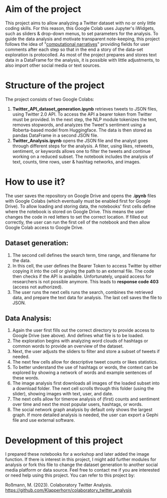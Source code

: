 # Aim of the project

This project aims to allow analyzing a Twitter dataset with no or only little coding skills. For this reason, this Google Colab uses Jupyter's iWidgets, such as sliders & drop-down menus, to set parameters for the analysis. To guide the data analysis and motivate transparent note-keeping, this project follows the idea of "[computational narratives](http://archive.ipython.org/JupyterGrantNarrative-2015.pdf "computational narratives")" providing fields for user comments after each step so that in the end a story of the data-set exploration is protocolled. As most of the project prepares and stores text data in a DataFrame for the analysis, it is possible with little adjustments, to also import other social media or text sources.

# Structure of the project

The project consists of two Google Colabs:

1.  **Twitter\_API\_dataset\_generation.ipynb** retrieves tweets to JSON files, using Twitter 2.0 API. To access the API a bearer token from Twitter must be provided. In the next step, the NLP module tokenizes the text, removes stopwords, and analyzes the Tweet's sentiment using a Roberta-based model from Huggingface. The data is then stored as pandas DataFrame in a second JSON file.
2.  **Twitter\_Analysis.ipynb** opens the JSON file and the analyst goes through different steps for the analysis. A filter, using likes, retweets, sentiment, or keywords allows one to filter the tweets and continue working on a reduced subset. The notebook includes the analysis of text, counts, time rows, user & hashtag networks, and images.

# How to use it?

The user saves the repository on Google Drive and opens the **.ipynb** files with Google Colabs (which eventually must be enabled first for Google Drive). To allow loading and storing data, the notebooks' first cells define where the notebook is stored on Google Drive. This means the user changes the code in red letters to set the correct location. If filled out correctly, the user can run the first cell of the notebook and then allow Google Colab access to Google Drive.

## Dataset generation:

1.  The second cell defines the search term, time range, and filename for the data. 
2.  In this cell, the user defines the Bearer Token to access Twitter by either copying it into the cell or giving the path to an external file. The code then checks if the API is available. Unfortunately, unpaid access for researchers is not possible anymore. This leads to **response code 403** (access not authorized).
3.  The user runs the next cells runs the search, combines the retrieved data, and prepare the text data for analysis. The last cell saves the file to JSON.

## Data Analysis:

1.  Again the user first fills out the correct directory to provide access to Google Drive (see above). And defines what file is to be loaded.
2.  The exploration begins with analyzing word clouds of hashtags or common words to provide an overview of the dataset.
3.  Next, the user adjusts the sliders to filter and store a subset of tweets if needed.
4.  The next few cells allow for descriptive tweet counts or likes statistics.
5.  To better understand the use of hashtags or words, the context can be explored by showing a network of words and example sentences of these words.
6.  The image analysis first downloads all images of the loaded subset into a download folder. The next cell scrolls through this folder (using the slider), showing images with text, user, and date.
7.  The next cells allow for timerow analysis of (first) counts and sentiment over time and next the most popular users, hashtags, or words.
8.  The social network graph analysis by default only shows the largest graph. If more detailed analysis is needed, the user can export a Gephi file and use external software.

# Development of this project

I prepared these notebooks for a workshop and later added the image function. If there is interest in this project, I might add further modules for analysis or fork this file to change the dataset generation to another social media platform or data source. Feel free to contact me if you are interested or need help using this project.
You can refer to this project by:

Roßmann, M. (2023). Colaboratory Twitter Analysis. https://github.com/Klapperhorn/colaboratory_twitter_analysis
